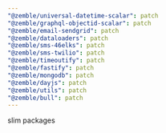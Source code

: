 ```yaml
---
"@zemble/universal-datetime-scalar": patch
"@zemble/graphql-objectid-scalar": patch
"@zemble/email-sendgrid": patch
"@zemble/dataloaders": patch
"@zemble/sms-46elks": patch
"@zemble/sms-twilio": patch
"@zemble/timeoutify": patch
"@zemble/fastify": patch
"@zemble/mongodb": patch
"@zemble/dayjs": patch
"@zemble/utils": patch
"@zemble/bull": patch
---
```


slim packages
